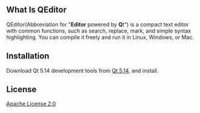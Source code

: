 ## What Is QEditor

QEditor(Abbreviation for "**Editor** powered  by **Q**t") is a compact text editor with common functions, such as search, replace, mark, and simple syntax highlighting. You can compile it freely and run it in Linux, Windows, or Mac.

## Installation

Download Qt 5.14 development tools from [Qt 5.14](https://download.qt.io/archive/qt/5.14/5.14.2/), and install.

## License

[Apache License 2.0](http://www.apache.org/licenses/LICENSE-2.0)